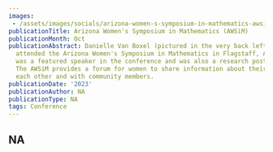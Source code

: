 ```yaml
---
images: 
 - /assets/images/socials/arizona-women-s-symposium-in-mathematics-awsim-.png
publicationTitle: Arizona Women's Symposium in Mathematics (AWSiM)
publicationMonth: Oct
publicationAbstract: Danielle Van Boxel (pictured in the very back left-hand corner)
  attended the Arizona Women's Symposium in Mathematics in Flagstaff, AZ. Danielle
  was a featured speaker in the conference and was also a research poster presenter.
  The AWSiM provides a forum for women to share information about their projects with
  each other and with community members.
publicationDate: '2023'
publicationAuthor: NA
publicationType: NA
tags: Conference
---
```


NA
---
